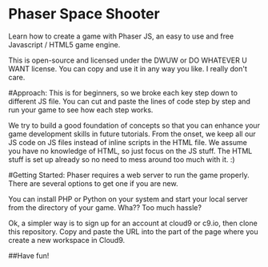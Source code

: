 # Phaser Space Shooter
Learn how to create a game with Phaser JS, an easy to use and free Javascript / HTML5 game engine.

This is open-source and licensed under the DWUW or DO WHATEVER U WANT license. You can copy and use it in any way you like. I really don't care.


#Approach:
This is for beginners, so we broke each key step down to different JS file. You can cut and paste the lines of code step by step and run your game to see how each step works. 

We try to build a good foundation of concepts so that you can enhance your game development skills in future tutorials. From the onset, we keep all our JS code on JS files instead of inline scripts in the HTML file. We assume you have no knowledge of HTML, so just focus on the JS stuff. The HTML stuff is set up already so no need to mess around too much with it. :)

#Getting Started:
Phaser requires a web server to run the game properly. There are several options to get one if you are new.

You can install PHP or Python on your system and start your local server from the directory of your game.
Wha?? Too much hassle?

Ok, a simpler way is to sign up for an account at cloud9 or c9.io, then clone this repository. Copy and paste the URL into the part of the page  where you create a new workspace in Cloud9.

##Have fun!